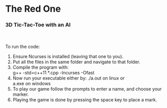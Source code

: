 # The Red One
### 3D Tic-Tac-Toe with an AI
<br/><br/>To run the code:<br/>
1. Ensure Ncurses is installed (leaving that one to you).<br/>
2. Put all the files in the same folder and navigate to that folder.
3. Compile the program with:<br/>
g++ -std=c++11 *.cpp -lncurses -Ofast<br/>
4. Now run your executable either by:
./a.out on linux or<br/>
a.exe on windows<br/>
5. To play our game follow the prompts to enter a name, and choose your marker.<br/>
6. Playing the game is done by pressing the space key to place a mark.<br/>
